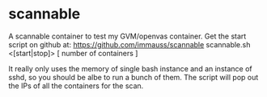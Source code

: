 # scannable
A scannable container to test my GVM/openvas container. 
Get the start script on github at:
https://github.com/immauss/scannable
scannable.sh <[start|stop]> [ number of containers ]

It really only uses the memory of single bash instance and an instance of sshd, so you should be albe to run a bunch of them. The script will pop out the IPs of all the containers for the scan. 
